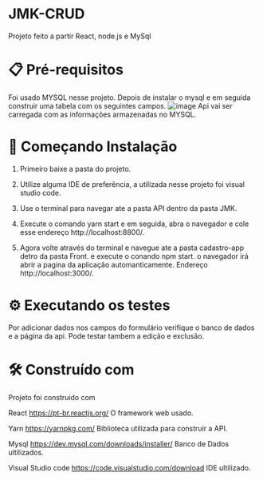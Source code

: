 # JMK-CRUD
Projeto feito a partir React, node.js e MySql


# 📋 Pré-requisitos

  Foi usado MYSQL nesse projeto. Depois de instalar o mysql e em seguida construir uma tabela com os seguintes campos.
  ![image](https://user-images.githubusercontent.com/60117541/220414007-79822a89-d591-48b1-a858-5f8bd17f76bb.png)
  Api vai ser carregada com as informações armazenadas no MYSQL.  

# 🚀 Começando Instalação

1) Primeiro baixe a pasta do projeto.

2) Utilize alguma IDE de preferência, a utilizada nesse projeto foi visual studio code.

3) Use o terminal para navegar ate a pasta API dentro da pasta JMK.

4) Execute o comando yarn start e em seguida, abra o navegador e cole esse endereço http://localhost:8800/. 

5) Agora volte através do terminal e navegue ate a pasta  cadastro-app detro da pasta Front. e execute o conando npm start.
   o navegador irá abrir a pagina da aplicação automanticamente.  Endereço http://localhost:3000/.
   
# ⚙️ Executando os testes   

Por adicionar dados nos campos do formulário verifique o banco de dados e a página da api.
Pode testar tambem a edição e exclusão.

# 🛠️ Construído com

Projeto foi construido com

React https://pt-br.reactjs.org/ O framework web usado.

Yarn  https://yarnpkg.com/ Biblioteca utilizada para construir a API.

Mysql https://dev.mysql.com/downloads/installer/ Banco de Dados ultilizados.

Visual Studio code  https://code.visualstudio.com/download IDE ultilizado.

   
   




